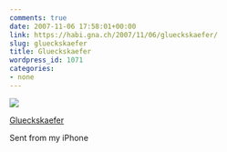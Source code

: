 ```yaml
---
comments: true
date: 2007-11-06 17:58:01+00:00
link: https://habi.gna.ch/2007/11/06/glueckskaefer/
slug: glueckskaefer
title: Glueckskaefer
wordpress_id: 1071
categories:
- none
---
```



 [![](https://static.flickr.com/2114/1891658052_3cacb99e01_m.jpg)](https://www.flickr.com/photos/habi/1891658052/)
   

 
  [Glueckskaefer](https://www.flickr.com/photos/habi/1891658052/)
    

 



Sent from my iPhone
  

